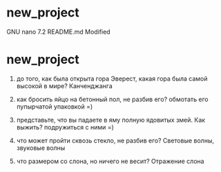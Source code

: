 # new_project
  GNU nano 7.2                       README.md                        Modified
# new_project
1) до того, как была открыта гора Эверест, какая гора была самой высокой в мире?
Канченджанга 

2) как бросить яйцо на бетонный пол, не разбив его?
обмотать его пупырчатой упаковкой =)

3) представьте, что вы падаете в яму полную ядовитых змей. Как выжить?
подружиться с ними =)

4) что может пройти сквозь стекло, не разбив его? Световые волны, звуковые волны

5) что размером со слона, но ничего не весит? Отражение слона
